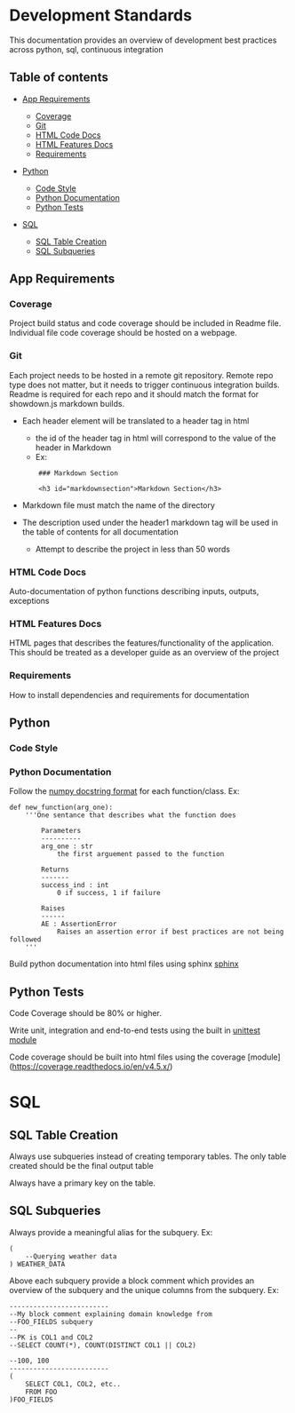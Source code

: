# Development Standards
This documentation provides an overview of development best practices across python, sql, continuous integration

## Table of contents

- [App Requirements](#apprequirements)
    * [Coverage](#coverage)
    * [Git](#git)
    * [HTML Code Docs](#htmlcodedocs)    
    * [HTML Features Docs](#htmlfeaturesdocs)
    * [Requirements](#requirements)

- [Python](#python)
    * [Code Style](#codestyle)
    * [Python Documentation](#pythondocumentation)
    * [Python Tests](#pythontests)

- [SQL](#sql)
    * [SQL Table Creation](#sqltablecreation)
    * [SQL Subqueries](#sqlsubqueries)


## App Requirements


### Coverage
Project build status and code coverage should be included in Readme file.
Individual file code coverage should be hosted on a webpage.

### Git
Each project needs to be hosted in a remote git repository.
Remote repo type does not matter, but it needs to trigger continuous integration builds.
Readme is required for each repo and it should match the format for showdown.js markdown builds.

- Each header element will be translated to a header tag in html
    - the id of the header tag in html will correspond to the value of the header in Markdown
    - Ex:
    ```
        ### Markdown Section

        <h3 id="markdownsection">Markdown Section</h3>
    ```
- Markdown file must match the name of the directory

- The description used under the header1 markdown tag will be used in the table of contents for all documentation
    - Attempt to describe the project in less than 50 words


### HTML Code Docs
Auto-documentation of python functions describing inputs, outputs, exceptions

### HTML Features Docs
HTML pages that describes the features/functionality of the application.
This should be treated as a developer guide as an overview of the project

### Requirements
How to install dependencies and requirements for documentation

## Python

### Code Style

### Python Documentation
Follow the [numpy docstring format](https://sphinxcontrib-napoleon.readthedocs.io/en/latest/example_numpy.html) for each function/class. Ex:

```
def new_function(arg_one):
    '''One sentance that describes what the function does

        Parameters
        ----------
        arg_one : str
            the first arguement passed to the function

        Returns
        -------
        success_ind : int
            0 if success, 1 if failure

        Raises
        ------
        AE : AssertionError
            Raises an assertion error if best practices are not being followed
    '''
```

Build python documentation into html files using sphinx [sphinx](http://www.sphinx-doc.org/en/master/)


## Python Tests

Code Coverage should be 80% or higher.

Write unit, integration and end-to-end tests using the built in [unittest module](https://docs.python.org/3/library/unittest.html)

Code coverage should be built into html files using the coverage [module] (https://coverage.readthedocs.io/en/v4.5.x/)


# SQL

## SQL Table Creation
Always use subqueries instead of creating temporary tables. The only table created should be the final output table

Always have a primary key on the table.

## SQL Subqueries

Always provide a meaningful alias for the subquery. Ex:

```
(
    --Querying weather data
) WEATHER_DATA
```


Above each subquery provide a block comment which provides an overview of the subquery and the unique columns from the subquery. Ex:

```
-------------------------
--My block comment explaining domain knowledge from
--FOO_FIELDS subquery
--
--PK is COL1 and COL2
--SELECT COUNT(*), COUNT(DISTINCT COL1 || COL2)

--100, 100
-------------------------
(
    SELECT COL1, COL2, etc..
    FROM FOO
)FOO_FIELDS
```
